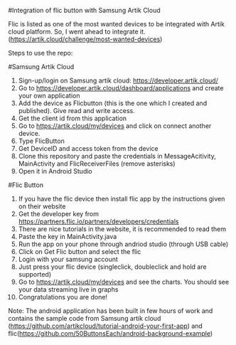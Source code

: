 #Integration of flic button with Samsung Artik Cloud

Flic is listed as one of the most wanted devices to be integrated with Artik cloud platform. So, I went ahead to integrate it. (https://artik.cloud/challenge/most-wanted-devices)

Steps to use the repo:

#Samsung Artik Cloud
1. Sign-up/login on Samsung artik cloud: https://developer.artik.cloud/
2. Go to https://developer.artik.cloud/dashboard/applications and create your own application
3. Add the device as Flicbutton (this is the one which I created and published). Give read and write access.
4. Get the client id from this application
5. Go to https://artik.cloud/my/devices and click on connect another device.
6. Type FlicButton
7. Get DeviceID and access token from the device
8. Clone this repository and paste the credentials in MessageAcitivity, MainActivity and FlicReceiverFiles (remove asterisks)
9. Open it in Android Studio

#Flic Button
1. If you have the flic device then install flic app by the instructions given on their website
2. Get the developer key from https://partners.flic.io/partners/developers/credentials
3. There are nice tutorials in the website, it is recommended to read them
4. Paste the key in MainActivity.java
5. Run the app on your phone through andriod studio (through USB cable)
6. Click on Get Flic button and select the flic
7. Login with your samsung account
8. Just press your flic device (singleclick, doubleclick and hold are supported)
9. Go to https://artik.cloud/my/devices and see the charts. You should see your data streaming live in graphs
10. Congratulations you are done!



Note: The android application has been built in few hours of work and contains the sample code from Samsung artik cloud (https://github.com/artikcloud/tutorial-android-your-first-app) and flic(https://github.com/50ButtonsEach/android-background-example)
